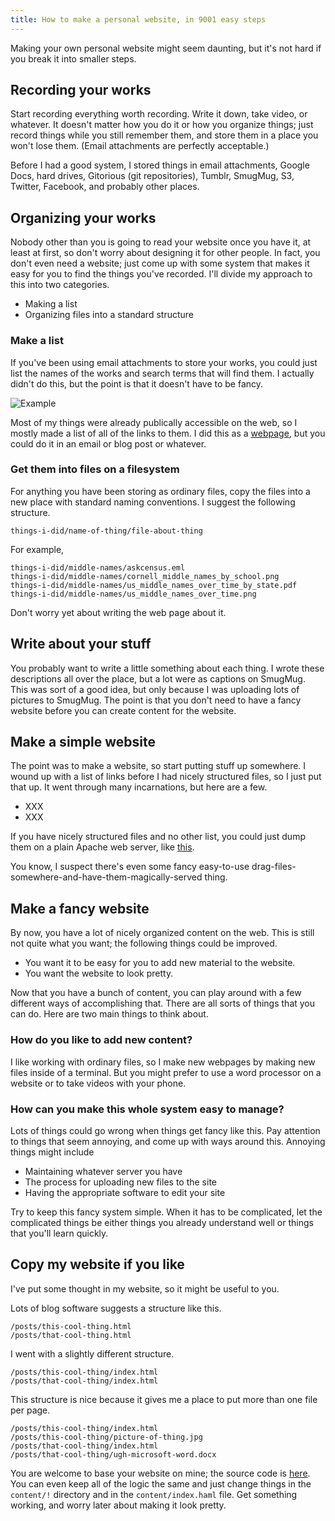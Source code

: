 ```yaml
---
title: How to make a personal website, in 9001 easy steps
---
```

Making your own personal website might seem daunting, but
it's not hard if you break it into smaller steps.

## Recording your works
Start recording everything worth recording. Write
it down, take video, or whatever. It doesn't matter how
you do it or how you organize things; just record things
while you still remember them, and store them in a place
you won't lose them. (Email attachments are perfectly
acceptable.)

Before I had a good system, I stored things in email
attachments, Google Docs, hard drives, Gitorious (git
repositories), Tumblr, SmugMug, S3, Twitter, Facebook,
and probably other places.

## Organizing your works
Nobody other than you is going to read your website once
you have it, at least at first, so don't worry about
designing it for other people. In fact, you don't even need
a website; just come up with some system that makes it
easy for you to find the things you've recorded. I'll
divide my approach to this into two categories.

* Making a list
* Organizing files into a standard structure

### Make a list
If you've been using email attachments to store your works,
you could just list the names of the works and search terms
that will find them. I actually didn't do this, but the point
is that it doesn't have to be fancy.

![Example]()

Most of my things were already publically accessible on the web,
so I mostly made a list of all of the links to them. I did this
as a [webpage](),
but you could do it in an email or blog post or whatever.

### Get them into files on a filesystem
For anything you have been storing as ordinary files, copy the
files into a new place with standard naming conventions.
I suggest the following structure.

    things-i-did/name-of-thing/file-about-thing

For example,

    things-i-did/middle-names/askcensus.eml
    things-i-did/middle-names/cornell_middle_names_by_school.png
    things-i-did/middle-names/us_middle_names_over_time_by_state.pdf
    things-i-did/middle-names/us_middle_names_over_time.png

Don't worry yet about writing the web page about it.


## Write about your stuff
You probably want to write a little something about each thing.
I wrote these descriptions all over the place, but a lot were
as captions on SmugMug. This was sort of a good idea, but only
because I was uploading lots of pictures to SmugMug. The point
is that you don't need to have a fancy website before you can
create content for the website.

## Make a simple website
The point was to make a website, so start putting stuff up
somewhere. I wound up with a list of links before I had nicely
structured files, so I just put that up. It went through
many incarnations, but here are a few.

* XXX
* XXX

If you have nicely structured files and no other list, you
could just dump them on a plain Apache web server,
like [this](http://chainsaw.thomaslevine.com/).

You know, I suspect there's even some fancy easy-to-use
drag-files-somewhere-and-have-them-magically-served thing.

## Make a fancy website
By now, you have a lot of nicely organized content on the web.
This is still not quite what you want; the following things
could be improved.

* You want it to be easy for you to add new material to the
    website.
* You want the website to look pretty.

Now that you have a bunch of content, you can play around with
a few different ways of accomplishing that. There are all sorts
of things that you can do. Here are two main things to think about.

### How do you like to add new content?
I like working with ordinary files, so I make new webpages by
making new files inside of a terminal. But you might prefer to
use a word processor on a website or to take videos with your phone.

### How can you make this whole system easy to manage?
Lots of
things could go wrong when things get fancy like this. Pay attention
to things that seem annoying, and come up with ways around this.
Annoying things might include

* Maintaining whatever server you have
* The process for uploading new files to the site
* Having the appropriate software to edit your site

Try to keep this fancy system simple. When it has to be complicated,
let the complicated things be either things you already understand
well or things that you'll learn quickly.

## Copy my website if you like
I've put some thought in my website, so it might be useful to you.

Lots of blog
software suggests a structure like this.

    /posts/this-cool-thing.html
    /posts/that-cool-thing.html

I went with a slightly different structure.

    /posts/this-cool-thing/index.html
    /posts/that-cool-thing/index.html

This structure is nice because it gives me a place to put more
than one file per page.

    /posts/this-cool-thing/index.html
    /posts/this-cool-thing/picture-of-thing.jpg
    /posts/that-cool-thing/index.html
    /posts/that-cool-thing/ugh-microsoft-word.docx

You are welcome to base your website on mine; the source code
is [here]().
You can even keep all of the logic the same and just change
things in the `content/!` directory and in the `content/index.haml`
file. Get something working, and worry later about making it look
pretty.
